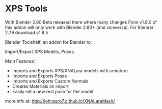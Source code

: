 XPS Tools
=========
With Blender 2.80 Beta released there where many changes
From v1.9.0 of this addon will only work with Blender 2.80+ (and viceversa).
For Blender 2.79 download v1.8.5



Blender Toolshelf, an addon for Blender to:

Import/Export XPS Models, Poses.

Main Features:
- Imports and Exports XPS/XNALara models with armature.
- Imports and Exports Poses
- Imports and Exports Custom Normals
- Creates Materials on import
- Easily set a new rest pose for the model

more info at:
http://johnzero7.github.io/XNALaraMesh/

